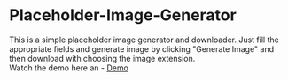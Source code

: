 # Placeholder-Image-Generator
This is a simple placeholder image generator and downloader. Just fill the appropriate fields and generate image by clicking "Generate Image" and then download with choosing the image extension.<br>
Watch the demo here an - 
[Demo](https://phe0nix.github.io/placeholder-Image-Generator/) 
